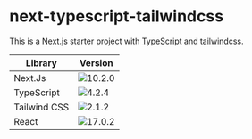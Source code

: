 # next-typescript-tailwindcss

This is a [Next.js](https://nextjs.org/) starter project with [TypeScript](https://www.typescriptlang.org/) and [tailwindcss](https://tailwindcss.com/).

|Library|Version|
|--|--|
| Next.Js | ![10.2.0](https://img.shields.io/badge/npm-v10.2.0-blue) | 
| TypeScript | ![4.2.4](https://img.shields.io/badge/npm-v4.2.4-blue) |
| Tailwind CSS | ![2.1.2](https://img.shields.io/badge/npm-v2.1.2-blue) |
| React | ![17.0.2](https://img.shields.io/badge/npm-v17.0.2-blue) | 

